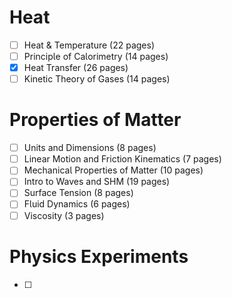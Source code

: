# Heat

- [ ] Heat & Temperature (22 pages)
- [ ] Principe of Caorimetry (14 pages)
- [x] Heat Transfer (26 pages)
- [ ] Kinetic Theory of Gases (14 pages)

# Properties of Matter

- [ ] Units and Dimensions (8 pages)
- [ ] Linear Motion and Friction Kinematics (7 pages)
- [ ] Mechanica Properties of Matter (10 pages)
- [ ] Intro to Waves and SHM (19 pages)
- [ ] Surface Tension (8 pages)
- [ ] Fuid Dynamics (6 pages)
- [ ] Viscosity (3 pages)

# Physics Experiments

- [ ] 
